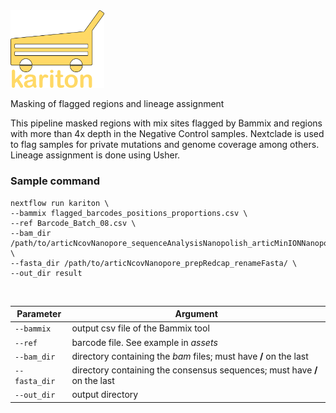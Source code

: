 <img src="https://github.com/mbl-bdmu/kariton/blob/d17d8cbdb348a7e357ba09c1df30d4a6ab9e0d69/assets/kariton_word.png" width="150">





Masking of flagged regions and lineage assignment

This pipeline masked regions with mix sites flagged by Bammix and regions with more than 4x depth in the Negative Control samples.
Nextclade is used to flag samples for private mutations and genome coverage among others. Lineage assignment is done using Usher.

### Sample command
```
nextflow run kariton \
--bammix flagged_barcodes_positions_proportions.csv \
--ref Barcode_Batch_08.csv \
--bam_dir /path/to/articNcovNanopore_sequenceAnalysisNanopolish_articMinIONNanopolish/ \
--fasta_dir /path/to/articNcovNanopore_prepRedcap_renameFasta/ \
--out_dir result
```
</br>


| Parameter | Argument |
| -------- | ------- |
| `--bammix` | output csv file of the Bammix tool |
| `--ref` | barcode file. See example in *assets* |
| `--bam_dir` | directory containing the *bam* files; must have **/** on the last |
| `--fasta_dir` | directory containing the consensus sequences; must have **/** on the last |
| `--out_dir` | output directory |
